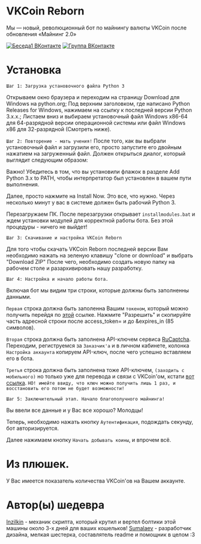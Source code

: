 # VKCoin Reborn
Мы — новый, революционный бот по майнингу валюты VKCoin после обновления «Майнинг 2.0»

[![Беседа1 ВКонтакте](https://img.shields.io/badge/Беседа-ВКонтакте-yellow.svg)](https://vk.me/join/AJQ1d_Tncg9jZyO7tsoi4NjF)
[![Группа ВКонтакте](https://img.shields.io/badge/Группа-ВКонтакте-yellow.svg)](https://vk.com/vcoin_reborn)

# Установка
`Шаг 1: Загрузка установочного файла Python 3`

Открываем окно браузера и переходим на страницу Download для Windows на python.org;
Под верхним заголовком, где написано Python Releases for Windows, нажимаем на ссылку к последней версии Python 3.x.x.;
Листаем вниз и выбираем установочный файл Windows x86-64 для 64-разрядной версии операционной системы или файл Windows x86 для 32-разрядной (Смотреть ниже).

`Шаг 2: Повторение - мать учения!`
После того, как вы выбрали установочный файл и загрузили его, просто запустите его двойным нажатием на загруженный файл. Должен открыться диалог, который выглядит следующим образом:

Важно! Убедитесь в том, что вы установили флажок в разделе Add Python 3.x to PATH, чтобы интерпретатор был установлен в вашем пути выполнения.

Далее, просто нажмите на Install Now. Это все, что нужно. Через несколько минут у вас в системе должен быть рабочий Python 3.

Перезагружаем ПК. После перезагрузки открывает `installmodules.bat` и ждем установки модулей для корректной работы бота. 
Без этой процедуры - ничего не выйдет!

`Шаг 3: Скачивание и настройка VKCoin Reborn`

Для того чтобы скачать VKCoin Reborn последней версии Вам необходимо нажать на зеленую клавишу "clone or download" и выбрать "Download ZIP"
После чего, необходимо создать новую папку на рабочем столе и разархивировать нашу разработку. 

`Шаг 4: Настройка и начало работы бота.`

Включая бот мы видим три строки, которые должны быть заполненны данными.

`Первая` строка должна быть заполенна Вашим `токеном`, который можно получить перейдя по [этой](https://vk.cc/9hRc6m) ссылке. Нажмите "Разрешить" и скопируйте часть адресной строки после access_token= и до &expires_in (85 символов).

`Вторая` строка должна быть заполнена API-ключем сервиса [RuCaptcha](https://rucaptcha.com?from=959050). Переходим, региструемся за `Заказчик'а` и в личном кабинете, колонка `Настройка аккаунта` копируем API-ключ, после чего успешно вставляем его в бота.

`Третья` строка должна быть заполнена тоже API-ключем, `(заходить с мобильного)` но только уже для перевода и связи с VKCoin'ом, кстати [вот ссылка](https://vk.com/coin#create_merchant). `НО! имейте ввиду, что ключ можно получить лишь 1 раз, и восстановить его потом не будет возможности!`

`Шаг 5: Заключительный этап. Начало благополучного майнинга!`

Вы ввели все данные и у Вас все хорошо? Молодцы!

Теперь, необходимо нажать кнопку `Аутентификация`, подождать секунду, бот авторизируется.

Далее нажимаем кнопку `Начать добывать коины`, и впрочем всё.

# Из плюшек.
У Вас имеется показатель количества VKCoin'ов на Вашем аккаунте.
# Автор(ы) шедевра
[Inzilkin](https://github.com/Inzilkin) - механик скрипта, который крутил и вертел болтики этой машины около 3-х дней для ваших кошельков!
[Sumalaev](https://github.com/Sumalaev) - разработчик дизайна, мелкая шестерка, составлятель readme и помощник в целом :3

